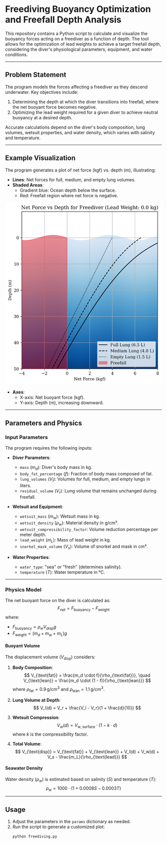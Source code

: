 # Freediving Buoyancy Optimization and Freefall Depth Analysis

This repository contains a Python script to calculate and visualize the buoyancy forces acting on a freediver as a function of depth. The tool allows for the optimization of lead weights to achieve a target freefall depth, considering the diver's physiological parameters, equipment, and water conditions.

---

## Problem Statement

The program models the forces affecting a freediver as they descend underwater. Key objectives include:
1. Determining the depth at which the diver transitions into freefall, where the net buoyant force becomes negative.
2. Optimizing the lead weight required for a given diver to achieve neutral buoyancy at a desired depth.

Accurate calculations depend on the diver's body composition, lung volumes, wetsuit properties, and water density, which varies with salinity and temperature.

---

## Example Visualization

The program generates a plot of net force (kgf) vs. depth (m), illustrating:
- **Lines**: Net forces for full, medium, and empty lung volumes.
- **Shaded Areas**:
  - Gradient blue: Ocean depth below the surface.
  - Red: Freefall region where net force is negative.

<img src="example_result.png" alt="Example Result" width="600"/>

- **Axes**:
  - X-axis: Net buoyant force (kgf).
  - Y-axis: Depth (m), increasing downward.

---

## Parameters and Physics

### Input Parameters
The program requires the following inputs:

- **Diver Parameters**:
  - `mass` ($m_d$): Diver's body mass in kg.
  - `body_fat_percentage` ($f$): Fraction of body mass composed of fat.
  - `lung_volumes` ($V_l$): Volumes for full, medium, and empty lungs in liters.
  - `residual_volume` ($V_r$): Lung volume that remains unchanged during freefall.

- **Wetsuit and Equipment**:
  - `wetsuit_mass` ($m_w$): Wetsuit mass in kg.
  - `wetsuit_density` ($\rho_w$): Material density in g/cm³.
  - `wetsuit_compressibility_factor`: Volume reduction percentage per meter depth.
  - `lead_weight` ($m_L$): Mass of lead weight in kg.
  - `snorkel_mask_volume` ($V_s$): Volume of snorkel and mask in cm³.

- **Water Properties**:
  - `water_type`: "sea" or "fresh" (determines salinity).
  - `temperature` ($T$): Water temperature in °C.

---

### Physics Model
The net buoyant force on the diver is calculated as:
$$
F_{\text{net}} = F_{\text{buoyancy}} - F_{\text{weight}}
$$
where:
- $F_{\text{buoyancy}} = \rho_w V_{\text{disp}} g$
- $F_{\text{weight}} = (m_d + m_w + m_L) g$

#### Buoyant Volume
The displacement volume ($V_{\text{disp}}$) considers:

1. **Body Composition**:
   $$
   V_{\text{fat}} = \frac{m_d \cdot f}{\rho_{\text{fat}}}, \quad V_{\text{lean}} = \frac{m_d \cdot (1 - f)}{\rho_{\text{lean}}}
   $$
   where $\rho_{\text{fat}} = 0.9 \, \text{g/cm}^3$ and $\rho_{\text{lean}} = 1.1 \, \text{g/cm}^3$.

2. **Lung Volume at Depth**:
   $$
   V_l(d) = V_r + \frac{V_l - V_r}{1 + \frac{d}{10}}
   $$

3. **Wetsuit Compression**:
   $$
   V_w(d) = V_{w, \text{surface}} \cdot (1 - k \cdot d)
   $$
   where $k$ is the compressibility factor.

4. **Total Volume**:
   $$
   V_{\text{disp}} = V_{\text{fat}} + V_{\text{lean}} + V_l(d) + V_w(d) + V_s - \frac{m_L}{\rho_{\text{lead}}}
   $$

#### Seawater Density
Water density ($\rho_w$) is estimated based on salinity ($S$) and temperature ($T$):
$$
\rho_w = 1000 \cdot \left(1 + 0.0008S - 0.0003T\right)
$$

---

## Usage

1. Adjust the parameters in the `params` dictionary as needed.
2. Run the script to generate a customized plot:
   ```bash
   python freediving.py
